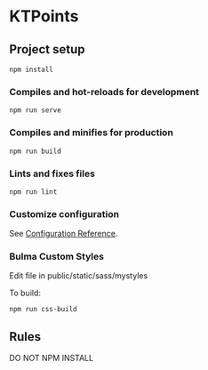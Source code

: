 # KTPoints

## Project setup
```
npm install
```

### Compiles and hot-reloads for development
```
npm run serve
```

### Compiles and minifies for production
```
npm run build
```

### Lints and fixes files
```
npm run lint
```

### Customize configuration
See [Configuration Reference](https://cli.vuejs.org/config/).

### Bulma Custom Styles
Edit file in public/static/sass/mystyles

To build:

```
npm run css-build
```

## Rules

DO NOT NPM INSTALL
